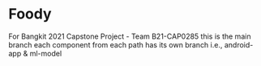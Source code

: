# Foody
For Bangkit 2021 Capstone Project - Team B21-CAP0285
this is the main branch
each component from each path has its own branch i.e., android-app & ml-model
